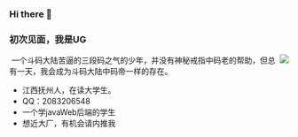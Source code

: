 ### Hi there 🍨

### 初次见面，我是UG  
 <img align="right" src="https://github-readme-stats.vercel.app/api?username=uguang2003&show_icons=true&theme=radical"><img/>
 一个斗码大陆苦逼的三段码之气的少年，并没有神秘戒指中码老的帮助，但总有一天，我会成为斗码大陆中码帝一样的存在。


 - 江西抚州人，在读大学生。
 - QQ：2083206548
 - 一个学javaWeb后端的学生
 - 想近大厂，有机会请内推我
  


<!---

- 👋 Hi, I’m @uguang2003
- 👀 I’m interested in 剪辑，PS
- 🌱 I’m currently learning springboot
- 💞️ I’m looking to collaborate on java
- 📫 How to reach me QQ:2083206548
 
uguang2003/uguang2003 is a ✨ special ✨ repository because its `README.md` (this file) appears on your GitHub profile.
You can click the Preview link to take a look at your changes.
--->
